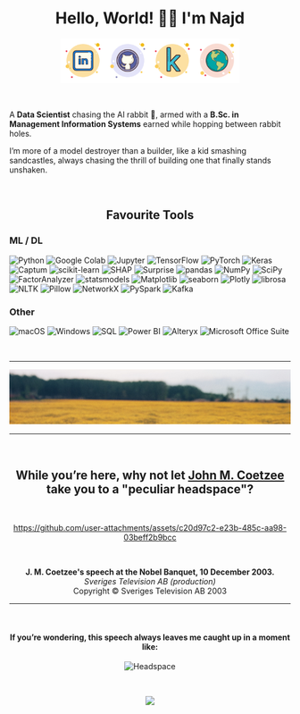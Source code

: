 <div align="center">

# Hello, World! 👋🏻 I'm Najd

<p>
  <a href="https://linkedin.com/in/najd-binrabah-801331213" target="_blank"><img src="assets/linkedin-icon.png" alt="LinkedIn" width="80" height="80"></a><a href="https://github.com/NajdBinrabah" target="_blank"><img src="assets/github-icon.png" alt="GitHub" width="80" height="80"></a><a href="https://www.kaggle.com/najdbinrabah" target="_blank"><img src="assets/kaggle-icon.png" alt="Kaggle" width="80" height="80"></a><a href="https://najdbinrabah.github.io" target="_blank"><img src="assets/globe-icon.png" alt="Website" width="80" height="80"></a>
</p>

</div>

<br>

<div align="left">

A **Data Scientist** chasing the AI rabbit 🐇, armed with a **B.Sc. in Management Information Systems** earned while hopping between rabbit holes.

I’m more of a model destroyer than a builder, like a kid smashing sandcastles, always chasing the thrill of building one that finally stands unshaken.

</div>

<br>

<div align="center">

## Favourite Tools

</div>

<div align="left">

### ML / DL
<p>
  <img src="https://img.shields.io/badge/Python-FFD43B?style=for-the-badge&logo=python&logoColor=darkgreen" alt="Python">
  <img src="https://img.shields.io/badge/Google%20Colab-F9AB00?style=for-the-badge&logo=googlecolab&logoColor=white" alt="Google Colab">
  <img src="https://img.shields.io/badge/Jupyter-F37626?style=for-the-badge&logo=jupyter&logoColor=white" alt="Jupyter">
  <img src="https://img.shields.io/badge/TensorFlow-FF6F00?style=for-the-badge&logo=tensorflow&logoColor=white" alt="TensorFlow">
  <img src="https://img.shields.io/badge/PyTorch-EE4C2C?style=for-the-badge&logo=pytorch&logoColor=white" alt="PyTorch">
  <img src="https://img.shields.io/badge/Keras-D00000?style=for-the-badge&logo=keras&logoColor=white" alt="Keras">
  <img src="https://img.shields.io/badge/Captum-4B8BBE?style=for-the-badge" alt="Captum">
  <img src="https://img.shields.io/badge/scikit--learn-F7931E?style=for-the-badge&logo=scikit-learn&logoColor=white" alt="scikit-learn">
  <img src="https://img.shields.io/badge/SHAP-007396?style=for-the-badge" alt="SHAP">
  <img src="https://img.shields.io/badge/Surprise-0078D4?style=for-the-badge" alt="Surprise">
  <img src="https://img.shields.io/badge/pandas-150458?style=for-the-badge&logo=pandas&logoColor=white" alt="pandas">
  <img src="https://img.shields.io/badge/NumPy-013243?style=for-the-badge&logo=numpy&logoColor=white" alt="NumPy">
  <img src="https://img.shields.io/badge/SciPy-8CAAE6?style=for-the-badge&logo=scipy&logoColor=white" alt="SciPy">
  <img src="https://img.shields.io/badge/FactorAnalyzer-3498DB?style=for-the-badge" alt="FactorAnalyzer">
  <img src="https://img.shields.io/badge/statsmodels-B6D7A8?style=for-the-badge" alt="statsmodels">
  <img src="https://img.shields.io/badge/Matplotlib-008080?style=for-the-badge" alt="Matplotlib">
  <img src="https://img.shields.io/badge/seaborn-1F77B4?style=for-the-badge" alt="seaborn">
  <img src="https://img.shields.io/badge/Plotly-3F4F75?style=for-the-badge&logo=plotly&logoColor=white" alt="Plotly">
  <img src="https://img.shields.io/badge/librosa-E32636?style=for-the-badge" alt="librosa">
  <img src="https://img.shields.io/badge/NLTK-0277BD?style=for-the-badge" alt="NLTK">
  <img src="https://img.shields.io/badge/Pillow-152C9C?style=for-the-badge" alt="Pillow">
  <img src="https://img.shields.io/badge/NetworkX-4B0082?style=for-the-badge" alt="NetworkX">
  <img src="https://img.shields.io/badge/PySpark-E25A1C?style=for-the-badge" alt="PySpark">
  <img src="https://img.shields.io/badge/Kafka-231F20?style=for-the-badge&logo=apachekafka&logoColor=white" alt="Kafka">
</p>

### Other
<p>
  <img src="https://img.shields.io/badge/Mac%20OS-000000?style=for-the-badge&logo=apple&logoColor=white" alt="macOS">
  <img src="https://img.shields.io/badge/Windows-0078D6?style=for-the-badge&logo=windows&logoColor=white" alt="Windows">
  <img src="https://img.shields.io/badge/SQL-4479A1?style=for-the-badge&logo=mysql&logoColor=white" alt="SQL">
  <img src="https://img.shields.io/badge/Power%20BI-F2C811?style=for-the-badge&logo=powerbi&logoColor=black" alt="Power BI">
  <img src="https://img.shields.io/badge/Alteryx-016BB5?style=for-the-badge" alt="Alteryx">
  <img src="https://img.shields.io/badge/Microsoft%20Office-D83B01?style=for-the-badge&logo=microsoft-office&logoColor=white" alt="Microsoft Office Suite">
</p>

</div>

<br>

---
![Header](assets/autumn.jpg)

<div align="center">

<hr>

<br>

## While you’re here, why not let [John M. Coetzee](https://www.nobelprize.org/prizes/literature/2003/summary/) take you to a "peculiar headspace"?

<br>

https://github.com/user-attachments/assets/c20d97c2-e23b-485c-aa98-03beff2b9bcc

<br>

**J. M. Coetzee's speech at the Nobel Banquet, 10 December 2003.**  
*Sveriges Television AB (production)*  
Copyright © Sveriges Television AB 2003

<hr>

<br>

#### If you’re wondering, this speech always leaves me caught up in a moment like:

![Headspace](https://media.giphy.com/media/cBKMTJGAE8y2Y/giphy.gif)

<br>

![](https://komarev.com/ghpvc/?username=NajdBinrabah&style=for-the-badge)

</div>
